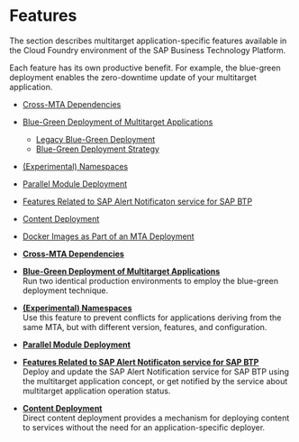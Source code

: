 <!-- loiod50d040b5ba746d1ba51326aa4c67ae4 -->

# Features

The section describes multitarget application-specific features available in the Cloud Foundry environment of the SAP Business Technology Platform.

Each feature has its own productive benefit. For example, the blue-green deployment enables the zero-downtime update of your multitarget application.

-   [Cross-MTA Dependencies](Cross-MTA_Dependencies_b8e1953.md)
-   [Blue-Green Deployment of Multitarget Applications](Blue-Green_Deployment_of_Multitarget_Applications_772ab72.md)
    -   [Legacy Blue-Green Deployment](Legacy_Blue-Green_Deployment_764308c.md)
    -   [Blue-Green Deployment Strategy](Blue-Green_Deployment_Strategy_7c83810.md)
-   [\(Experimental\) Namespaces]((Experimental)_Namespaces_b28fd77.md)
-   [Parallel Module Deployment](Parallel_Module_Deployment_0384158.md)
-   [Features Related to SAP Alert Notificaton service for SAP BTP](Features_Related_to_SAP_Alert_Notificaton_service_for_SAP_BTP_1f8e254.md)
-   [Content Deployment](Content_Deployment_d3e2319.md)
-   [Docker Images as Part of an MTA Deployment](Docker_Images_as_Part_of_an_MTA_Deployment_754d480.md)

-   **[Cross-MTA Dependencies](Cross-MTA_Dependencies_b8e1953.md)**  

-   **[Blue-Green Deployment of Multitarget Applications](Blue-Green_Deployment_of_Multitarget_Applications_772ab72.md "Run two identical production environments to employ the blue-green deployment
		technique.")**  
Run two identical production environments to employ the blue-green deployment technique.
-   **[\(Experimental\) Namespaces]((Experimental)_Namespaces_b28fd77.md "Use this feature to prevent conflicts for applications deriving from the same MTA, but
		with different version, features, and configuration.")**  
Use this feature to prevent conflicts for applications deriving from the same MTA, but with different version, features, and configuration.
-   **[Parallel Module Deployment](Parallel_Module_Deployment_0384158.md "")**  

-   **[Features Related to SAP Alert Notificaton service for SAP BTP](Features_Related_to_SAP_Alert_Notificaton_service_for_SAP_BTP_1f8e254.md "Deploy and update the  SAP Alert Notification service for SAP BTP using the multitarget
		application concept, or get notified by the service about multitarget application operation
		status.")**  
Deploy and update the SAP Alert Notification service for SAP BTP using the multitarget application concept, or get notified by the service about multitarget application operation status.
-   **[Content Deployment](Content_Deployment_d3e2319.md "Direct content deployment provides a mechanism for deploying content to services without
    the need for an application-specific deployer.")**  
Direct content deployment provides a mechanism for deploying content to services without the need for an application-specific deployer.

